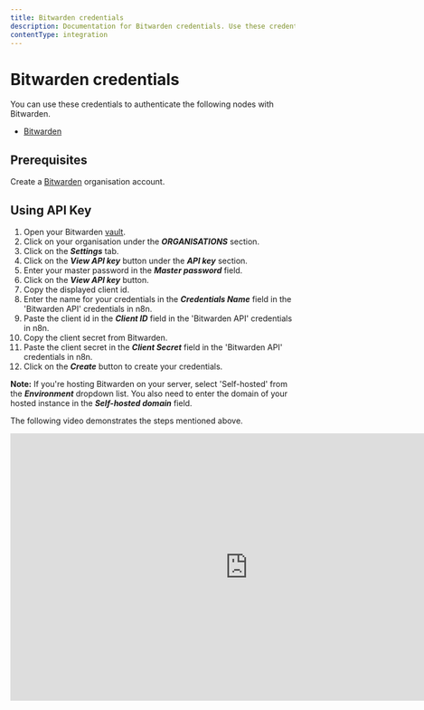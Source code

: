 ```yaml
---
title: Bitwarden credentials
description: Documentation for Bitwarden credentials. Use these credentials to authenticate Bitwarden in n8n, a workflow automation platform.
contentType: integration
---
```


# Bitwarden credentials

You can use these credentials to authenticate the following nodes with Bitwarden.

- [Bitwarden](/integrations/builtin/app-nodes/n8n-nodes-base.bitwarden/)

## Prerequisites

Create a [Bitwarden](https://vault.bitwarden.com/#/register?org=teams) organisation account.

## Using API Key

1. Open your Bitwarden [vault](https://vault.bitwarden.com/).
2. Click on your organisation under the ***ORGANISATIONS*** section.
3. Click on the ***Settings*** tab.
4. Click on the ***View API key*** button under the ***API key*** section.
5. Enter your master password in the ***Master password*** field.
6. Click on the ***View API key*** button.
7. Copy the displayed client id.
8. Enter the name for your credentials in the ***Credentials Name*** field in the 'Bitwarden API' credentials in n8n.
9. Paste the client id in the ***Client ID*** field in the 'Bitwarden API' credentials in n8n.
10. Copy the client secret from Bitwarden.
11. Paste the client secret in the ***Client Secret*** field in the 'Bitwarden API' credentials in n8n.
12. Click on the ***Create*** button to create your credentials.

**Note:** If you're hosting Bitwarden on your server, select 'Self-hosted' from the ***Environment*** dropdown list. You also need to enter the domain of your hosted instance in the ***Self-hosted domain*** field.

The following video demonstrates the steps mentioned above.

<div class="video-container">
    <iframe width="840" height="472.5" src="https://www.youtube.com/embed/lK-XdhKDSkk" frameborder="0" allow="accelerometer; autoplay; clipboard-write; encrypted-media; gyroscope; picture-in-picture" allowfullscreen></iframe>
</div>

